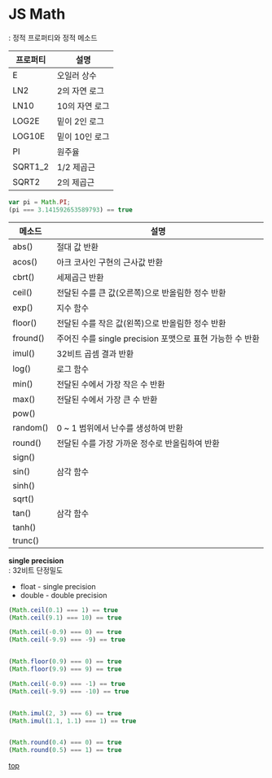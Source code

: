 # JS Math
: 정적 프로퍼티와 정적 메소드

프로퍼티 | 설명
---|---
E       | 오일러 상수
LN2     | 2의 자연 로그
LN10    | 10의 자연 로그
LOG2E   | 밑이 2인 로그
LOG10E  | 밑이 10인 로그
PI      | 원주율
SQRT1_2 | 1/2 제곱근
SQRT2   | 2의 제곱근

```js
var pi = Math.PI;
(pi === 3.141592653589793) == true
```



메소드 | 설명
---|---
abs()    | 절대 값 반환
acos()   | 아크 코사인 구현의 근사값 반환
cbrt()   | 세제곱근 반환
ceil()   | 전달된 수를 큰 값(오른쪽)으로 반올림한 정수 반환
exp()    | 지수 함수
floor()  | 전달된 수를 작은 값(왼쪽)으로 반올림한 정수 반환
fround() | 주어진 수를 single precision 포맷으로 표현 가능한 수 반환
imul()   | 32비트 곱셈 결과 반환  
log()    | 로그 함수
min()    | 전달된 수에서 가장 작은 수 반환
max()    | 전달된 수에서 가장 큰 수 반환
pow()    |
random() | 0 ~ 1 범위에서 난수를 생성하여 반환
round()  | 전달된 수를 가장 가까운 정수로 반올림하여 반환  
sign()   |
sin()    | 삼각 함수
sinh()   |
sqrt()   |
tan()    | 삼각 함수
tanh()   |
trunc()  |


**single precision**   
: 32비트 단정밀도  

- float - single precision
- double - double precision


```js
(Math.ceil(0.1) === 1) == true
(Math.ceil(9.1) === 10) == true

(Math.ceil(-0.9) === 0) == true
(Math.ceil(-9.9) === -9) == true


(Math.floor(0.9) === 0) == true
(Math.floor(9.9) === 9) == true

(Math.ceil(-0.9) === -1) == true
(Math.ceil(-9.9) === -10) == true


(Math.imul(2, 3) === 6) == true
(Math.imul(1.1, 1.1) === 1) == true


(Math.round(0.4) === 0) == true
(Math.round(0.5) === 1) == true
```



[top](#)
